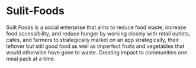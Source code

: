 # Sulit-Foods
Sulit Foods is a social enterprise that aims to reduce food waste, increase food accessibility, and reduce hunger by working closely with retail outlets, cafes, and farmers to strategically market on an app strategically, their leftover but still good food as well as imperfect fruits and vegetables that would otherwise have gone to waste.
Creating impact to communities one meal pack at a time.

